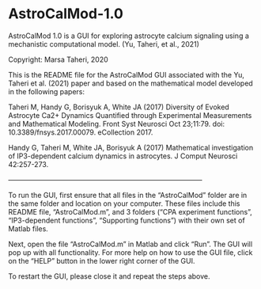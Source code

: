 # AstroCalMod-1.0
AstroCalMod 1.0 is a GUI for exploring astrocyte calcium signaling using a mechanistic computational model. (Yu, Taheri, et al., 2021)

Copyright: Marsa Taheri, 2020


This is the README file for the AstroCalMod GUI associated with the Yu, Taheri et al. (2021) paper and based on the mathematical model developed in the following papers:

Taheri M, Handy G, Borisyuk A, White JA (2017) Diversity of Evoked Astrocyte Ca2+ Dynamics Quantified through Experimental Measurements and Mathematical Modeling. Front Syst Neurosci Oct 23;11:79. doi: 10.3389/fnsys.2017.00079. eCollection 2017.

Handy G, Taheri M, White JA, Borisyuk A (2017) Mathematical investigation of IP3-dependent calcium dynamics in astrocytes. J Comput Neurosci 42:257-273.

————————————————————————————

To run the GUI, first ensure that all files in the “AstroCalMod” folder are in the same folder and location on your computer. These files include this README file, “AstroCalMod.m”, and 3 folders (“CPA experiment functions”, “IP3-dependent functions”, “Supporting functions”) with their own set of Matlab files.


Next, open the file “AstroCalMod.m” in Matlab and click “Run”. The GUI will pop up with all functionality. For more help on how to use the GUI file, click on the “HELP” button in the lower right corner of the GUI.


To restart the GUI, please close it and repeat the steps above.
